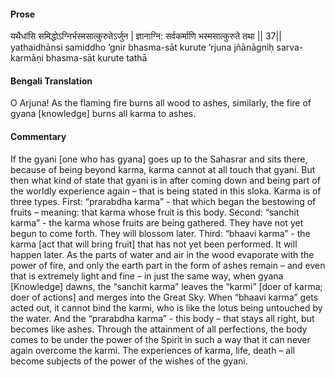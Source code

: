 #### Prose 

यथैधांसि समिद्धोऽग्निर्भस्मसात्कुरुतेऽर्जुन |
ज्ञानाग्नि: सर्वकर्माणि भस्मसात्कुरुते तथा || 37||
yathaidhānsi samiddho ’gnir bhasma-sāt kurute ’rjuna
jñānāgniḥ sarva-karmāṇi bhasma-sāt kurute tathā

 #### Bengali Translation 

O Arjuna! As the flaming fire burns all wood to ashes, similarly, the fire of gyana [knowledge] burns all karma to ashes.

 #### Commentary 

If the gyani [one who has gyana] goes up to the Sahasrar and sits there, because of being beyond karma, karma cannot at all touch that gyani. But then what kind of state that gyani is in after coming down and being part of the worldly experience again – that is being stated in this sloka. Karma is of three types. First: “prarabdha karma” - that which began the bestowing of fruits – meaning: that karma whose fruit is this body. Second: “sanchit karma” - the karma whose fruits are being gathered. They have not yet begun to come forth. They will blossom later. Third: “bhaavi karma” - the karma [act that will bring fruit] that has not yet been performed. It will happen later. As the parts of water and air in the wood evaporate with the power of fire, and only the earth part in the form of ashes remain – and even that is extremely light and fine – in just the same way, when gyana [Knowledge] dawns, the “sanchit karma” leaves the “karmi” [doer of karma; doer of actions] and merges into the Great Sky. When “bhaavi karma” gets acted out, it cannot bind the karmi, who is like the lotus being untouched by the water. And the “prarabdha karma” - this body – that stays all right, but becomes like ashes. Through the attainment of all perfections, the body comes to be under the power of the Spirit in such a way that it can never again overcome the karmi. The experiences of karma, life, death – all become subjects of the power of the wishes of the gyani.